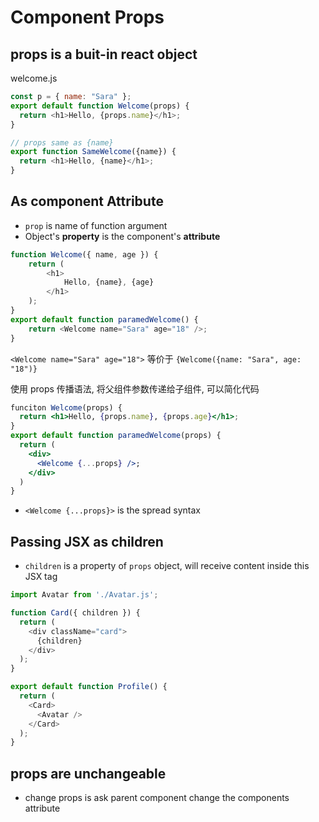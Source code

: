 # Component Props

## props is a buit-in react object

welcome.js

```js
const p = { name: "Sara" };
export default function Welcome(props) {
  return <h1>Hello, {props.name}</h1>;
}

// props same as {name}
export function SameWelcome({name}) {
  return <h1>Hello, {name}</h1>; 
}
```

## As component Attribute

- `prop` is name of function argument
-  Object's **property** is the component's **attribute**

```js
function Welcome({ name, age }) {
    return (
        <h1>
            Hello, {name}, {age}
        </h1>
    );
}
export default function paramedWelcome() {
    return <Welcome name="Sara" age="18" />;
}
```

`<Welcome name="Sara" age="18">` 等价于 `{Welcome({name: "Sara", age: "18")} `

使用 props 传播语法, 将父组件参数传递给子组件, 可以简化代码

```jsx
funciton Welcome(props) {
  return <h1>Hello, {props.name}, {props.age}</h1>;
}
export default function paramedWelcome(props) {
  return (
    <div>
      <Welcome {...props} />;
    </div>
  )
}
```

-   `<Welcome {...props}>` is the spread syntax

## Passing JSX as children

- `children` is a property of `props` object, will receive content inside this JSX tag

```js
import Avatar from './Avatar.js';

function Card({ children }) {
  return (
    <div className="card">
      {children}
    </div>
  );
}

export default function Profile() {
  return (
    <Card>
      <Avatar /> 
    </Card>
  );
}
```

## props are unchangeable

- change props is ask parent component change the components attribute

